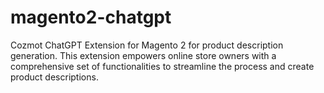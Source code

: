 # magento2-chatgpt

Cozmot ChatGPT Extension for Magento 2 for product description generation. This
extension empowers online store owners with a comprehensive set of functionalities to streamline the process and create
product descriptions.
